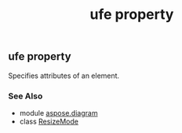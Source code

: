 ﻿---
title: ufe property
second_title: Aspose.Diagram for Python via .NET API References
description: 
type: docs
weight: 40
url: /python-net/aspose.diagram/resizemode/ufe/
is_root: false
---

## ufe property


Specifies attributes of an element.

### See Also
* module [aspose.diagram](../../)
* class [ResizeMode](/diagram/python-net/aspose.diagram/resizemode)
